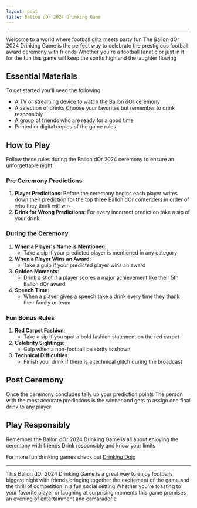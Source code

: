 ```yaml
---
layout: post
title: Ballon dOr 2024 Drinking Game 
---
```



---

Welcome to a world where football glitz meets party fun The Ballon dOr 2024 Drinking Game is the perfect way to celebrate the prestigious football award ceremony with friends Whether you're a football fanatic or just in it for the fun this game will keep the spirits high and the laughter flowing 

## Essential Materials 

To get started you'll need the following 

- A TV or streaming device to watch the Ballon dOr ceremony 
- A selection of drinks Choose your favorites but remember to drink responsibly 
- A group of friends who are ready for a good time 
- Printed or digital copies of the game rules 

## How to Play 

Follow these rules during the Ballon dOr 2024 ceremony to ensure an unforgettable night 

### Pre Ceremony Predictions 

1. **Player Predictions**: Before the ceremony begins each player writes down their prediction for the top three Ballon dOr contenders in order of who they think will win 
2. **Drink for Wrong Predictions**: For every incorrect prediction take a sip of your drink 

### During the Ceremony 

1. **When a Player's Name is Mentioned**: 
   - Take a sip if your predicted player is mentioned in any category 
2. **When a Player Wins an Award**: 
   - Take a gulp if your predicted player wins an award 
3. **Golden Moments**: 
   - Drink a shot if a player scores a major achievement like their 5th Ballon dOr award 
4. **Speech Time**: 
   - When a player gives a speech take a drink every time they thank their family or team 

### Fun Bonus Rules 

1. **Red Carpet Fashion**: 
   - Take a sip if you spot a bold fashion statement on the red carpet 
2. **Celebrity Sightings**: 
   - Gulp when a non-football celebrity is shown 
3. **Technical Difficulties**: 
   - Finish your drink if there is a technical glitch during the broadcast 

## Post Ceremony 

Once the ceremony concludes tally up your prediction points The person with the most accurate predictions is the winner and gets to assign one final drink to any player 

## Play Responsibly 

Remember the Ballon dOr 2024 Drinking Game is all about enjoying the ceremony with friends Drink responsibly and know your limits 

For more fun drinking games check out [Drinking Dojo](https://drinkingdojo.com/) 

---

This Ballon dOr 2024 Drinking Game is a great way to enjoy footballs biggest night with friends bringing together the excitement of the game and the thrill of competition in a fun social setting Whether you're toasting to your favorite player or laughing at surprising moments this game promises an evening of entertainment and camaraderie